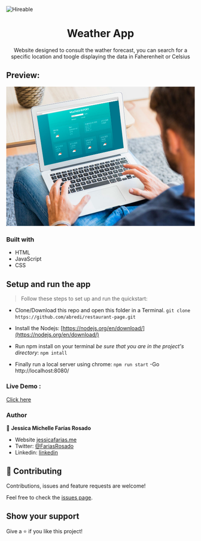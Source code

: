 ![Hireable](https://cdn.rawgit.com/hiendv/hireable/master/styles/default/yes.svg)

  <h1 align="center">Weather App</h1>

  <p align="center">
    Website designed to consult the wather forecast, you can search for a specific location and toogle displaying the data in Faherenheit or Celsius
  </p>

## Preview:
![screenshot](./Weather.jpg)

### Built with

- HTML
- JavaScript
- CSS

## Setup and run the app

> Follow these steps to set up and run the quickstart:
  - Clone/Download this repo and open this folder in a Terminal.
    `git clone https://github.com/abredi/restaurant-page.git`
  - Install the Nodejs:
  [https://nodejs.org/en/download/](https://nodejs.org/en/download/)

  - Run npm install on your terminal *be sure that you are in the project's directory*:
  `npm intall`
  - Finally run a local server using chrome:
  `npm run start`
  -Go http://localhost:8080/

### Live Demo :

[Click here](https://jessicafarias.github.io/WeatherApp/)

### Author

👤 **Jessica Michelle Farías Rosado**

- Website [jessicafarias.me](http://jessicafarias.me/)
- Twitter: [@FariasRosado](https://twitter.com/FariasRosado)
- Linkedin: [linkedin](https://www.linkedin.com/in/jessica-michelle-farias-rosado/)

## 🤝 Contributing

Contributions, issues and feature requests are welcome!

Feel free to check the [issues page](https://github.com/jessicafarias/WeatherApp/issues).

## Show your support

Give a ⭐️ if you like this project!